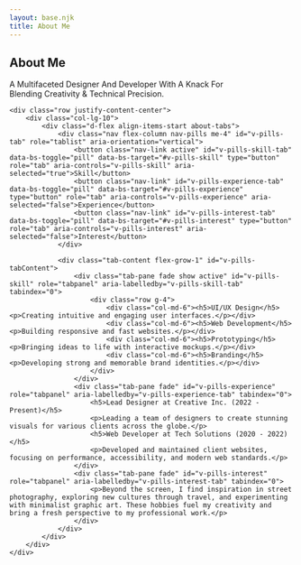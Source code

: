 ```yaml
---
layout: base.njk
title: About Me
---
```

<div class="container py-5">
    <div class="text-center mb-5">
        <h2 class="text-neon d-block mb-2">About Me</h2>
        <p class="h3">A Multifaceted Designer And Developer With A Knack For<br>Blending Creativity &amp; Technical Precision.</p>
    </div>

    <div class="row justify-content-center">
        <div class="col-lg-10">
            <div class="d-flex align-items-start about-tabs">
                <div class="nav flex-column nav-pills me-4" id="v-pills-tab" role="tablist" aria-orientation="vertical">
                    <button class="nav-link active" id="v-pills-skill-tab" data-bs-toggle="pill" data-bs-target="#v-pills-skill" type="button" role="tab" aria-controls="v-pills-skill" aria-selected="true">Skill</button>
                    <button class="nav-link" id="v-pills-experience-tab" data-bs-toggle="pill" data-bs-target="#v-pills-experience" type="button" role="tab" aria-controls="v-pills-experience" aria-selected="false">Experience</button>
                    <button class="nav-link" id="v-pills-interest-tab" data-bs-toggle="pill" data-bs-target="#v-pills-interest" type="button" role="tab" aria-controls="v-pills-interest" aria-selected="false">Interest</button>
                </div>

                <div class="tab-content flex-grow-1" id="v-pills-tabContent">
                    <div class="tab-pane fade show active" id="v-pills-skill" role="tabpanel" aria-labelledby="v-pills-skill-tab" tabindex="0">
                        <div class="row g-4">
                            <div class="col-md-6"><h5>UI/UX Design</h5><p>Creating intuitive and engaging user interfaces.</p></div>
                            <div class="col-md-6"><h5>Web Development</h5><p>Building responsive and fast websites.</p></div>
                            <div class="col-md-6"><h5>Prototyping</h5><p>Bringing ideas to life with interactive mockups.</p></div>
                            <div class="col-md-6"><h5>Branding</h5><p>Developing strong and memorable brand identities.</p></div>
                        </div>
                    </div>
                    <div class="tab-pane fade" id="v-pills-experience" role="tabpanel" aria-labelledby="v-pills-experience-tab" tabindex="0">
                        <h5>Lead Designer at Creative Inc. (2022 - Present)</h5>
                        <p>Leading a team of designers to create stunning visuals for various clients across the globe.</p>
                        <h5>Web Developer at Tech Solutions (2020 - 2022)</h5>
                        <p>Developed and maintained client websites, focusing on performance, accessibility, and modern web standards.</p>
                    </div>
                    <div class="tab-pane fade" id="v-pills-interest" role="tabpanel" aria-labelledby="v-pills-interest-tab" tabindex="0">
                        <p>Beyond the screen, I find inspiration in street photography, exploring new cultures through travel, and experimenting with minimalist graphic art. These hobbies fuel my creativity and bring a fresh perspective to my professional work.</p>
                    </div>
                </div>
            </div>
        </div>
    </div>
</div>